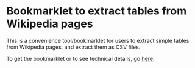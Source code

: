 # Bookmarklet to extract tables from Wikipedia pages
This is a convenience tool/bookmarklet for users to extract simple tables from Wikipedia pages, and extract them as CSV files.

To get the bookmarklet or to see technical details, go [here](https://darensin01.github.io/2021/01/20/wiki-table-bookmarklet).